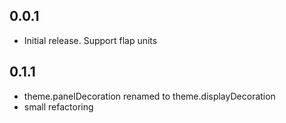 ## 0.0.1

* Initial release. Support flap units

## 0.1.1
- theme.panelDecoration renamed to theme.displayDecoration
- small refactoring
